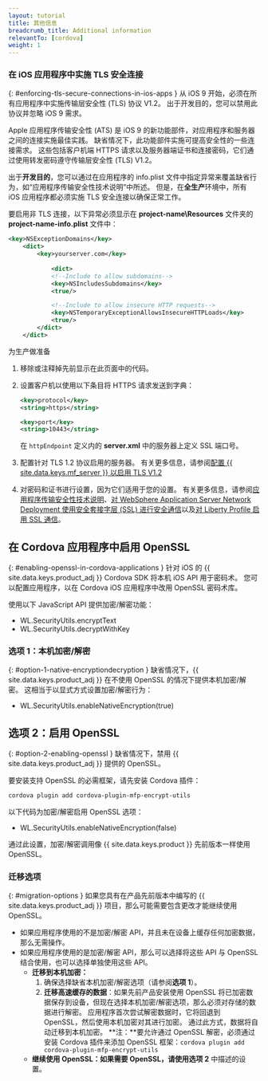 ```yaml
---
layout: tutorial
title: 其他信息
breadcrumb_title: Additional information
relevantTo: [cordova]
weight: 1
---
```

<!-- NLS_CHARSET=UTF-8 -->
### 在 iOS 应用程序中实施 TLS 安全连接
{: #enforcing-tls-secure-connections-in-ios-apps }
从 iOS 9 开始，必须在所有应用程序中实施传输层安全性 (TLS) 协议 V1.2。 出于开发目的，您可以禁用此协议并忽略 iOS 9 需求。

Apple 应用程序传输安全性 (ATS) 是 iOS 9 的新功能部件，对应用程序和服务器之间的连接实施最佳实践。 缺省情况下，此功能部件实施可提高安全性的一些连接需求。 这些包括客户机端 HTTPS 请求以及服务器端证书和连接密码，它们通过使用转发密码遵守传输层安全性 (TLS) V1.2。

出于**开发目的**，您可以通过在应用程序的 info.plist 文件中指定异常来覆盖缺省行为，如“应用程序传输安全性技术说明”中所述。 但是，在**全生产**环境中，所有 iOS 应用程序都必须实施 TLS 安全连接以确保正常工作。

要启用非 TLS 连接，以下异常必须显示在 **project-name\Resources** 文件夹的 **project-name-info.plist** 文件中：

```xml
<key>NSExceptionDomains</key>
    <dict>
        <key>yourserver.com</key>
    
            <dict>
            <!--Include to allow subdomains-->
            <key>NSIncludesSubdomains</key>
            <true/>

            <!--Include to allow insecure HTTP requests-->
            <key>NSTemporaryExceptionAllowsInsecureHTTPLoads</key>
            <true/>
        </dict>
    </dict>
```

为生产做准备

1. 移除或注释掉先前显示在此页面中的代码。  
2. 设置客户机以使用以下条目将 HTTPS 请求发送到字典：  

   ```xml
   <key>protocol</key>
   <string>https</string>

   <key>port</key>
   <string>10443</string>
   ```
   
   在 `httpEndpoint` 定义内的 **server.xml** 中的服务器上定义 SSL 端口号。
    
3. 配置针对 TLS 1.2 协议启用的服务器。 有关更多信息，请参阅[配置 {{ site.data.keys.mf_server }} 以启用 TLS V1.2](http://www-01.ibm.com/support/docview.wss?uid=swg21965659)
4. 对密码和证书进行设置，因为它们适用于您的设置。 有关更多信息，请参阅[应用程序传输安全性技术说明](https://developer.apple.com/library/prerelease/ios/technotes/App-Transport-Security-Technote/)、[对 WebSphere Application Server Network Deployment 使用安全套接字层 (SSL) 进行安全通信](http://www-01.ibm.com/support/knowledgecenter/SSAW57_8.5.5/com.ibm.websphere.nd.doc/ae/csec_sslsecurecom.html?cp=SSAW57_8.5.5%2F1-8-2-33-4-0&lang=en)以及[对 Liberty Profile 启用 SSL 通信](http://www-01.ibm.com/support/knowledgecenter/SSAW57_8.5.5/com.ibm.websphere.wlp.nd.doc/ae/twlp_sec_ssl.html?cp=SSAW57_8.5.5%2F1-3-11-0-4-1-0)。

## 在 Cordova 应用程序中启用 OpenSSL
{: #enabling-openssl-in-cordova-applications }
针对 iOS 的 {{ site.data.keys.product_adj }} Cordova SDK 将本机 iOS API 用于密码术。 您可以配置应用程序，以在 Cordova iOS 应用程序中改用 OpenSSL 密码术库。

使用以下 JavaScript API 提供加密/解密功能：

* WL.SecurityUtils.encryptText
* WL.SecurityUtils.decryptWithKey

### 选项 1：本机加密/解密
{: #option-1-native-encryptiondecryption }
缺省情况下，{{ site.data.keys.product_adj }} 在不使用 OpenSSL 的情况下提供本机加密/解密。 这相当于以显式方式设置加密/解密行为：

* WL.SecurityUtils.enableNativeEncryption(true)

## 选项 2：启用 OpenSSL
{: #option-2-enabling-openssl }
缺省情况下，禁用 {{ site.data.keys.product_adj }} 提供的 OpenSSL。

要安装支持 OpenSSL 的必需框架，请先安装 Cordova 插件：

```bash
cordova plugin add cordova-plugin-mfp-encrypt-utils
```

以下代码为加密/解密启用 OpenSSL 选项：

* WL.SecurityUtils.enableNativeEncryption(false)

通过此设置，加密/解密调用像 {{ site.data.keys.product }} 先前版本一样使用 OpenSSL。

### 迁移选项
{: #migration-options }
如果您具有在产品先前版本中编写的 {{ site.data.keys.product_adj }} 项目，那么可能需要包含更改才能继续使用 OpenSSL。

* 如果应用程序使用的不是加密/解密 API，并且未在设备上缓存任何加密数据，那么无需操作。
* 如果应用程序使用的是加密/解密 API，那么可以选择将这些 API 与 OpenSSL 结合使用，也可以选择单独使用这些 API。
    - **迁移到本机加密：**
        1. 确保选择缺省本机加密/解密选项（请参阅**选项 1**）。
        2. **迁移高速缓存的数据**：如果先前产品安装使用 OpenSSL 将已加密数据保存到设备，但现在选择本机加密/解密选项，那么必须对存储的数据进行解密。 应用程序首次尝试解密数据时，它将回退到 OpenSSL，然后使用本机加密对其进行加密。 通过此方式，数据将自动迁移到本机加密。
        **注：**要允许通过 OpenSSL 解密，必须通过安装 Cordova 插件来添加 OpenSSL 框架：`cordova plugin add cordova-plugin-mfp-encrypt-utils`
    - **继续使用 OpenSSL：**如果需要 OpenSSL，请使用**选项 2** 中描述的设置。
